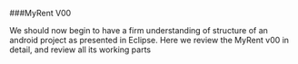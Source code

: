 ###MyRent V00

We should now begin to have a firm understanding of structure of an android project as presented in Eclipse. Here we review the MyRent v00 in detail, and review all its working parts
